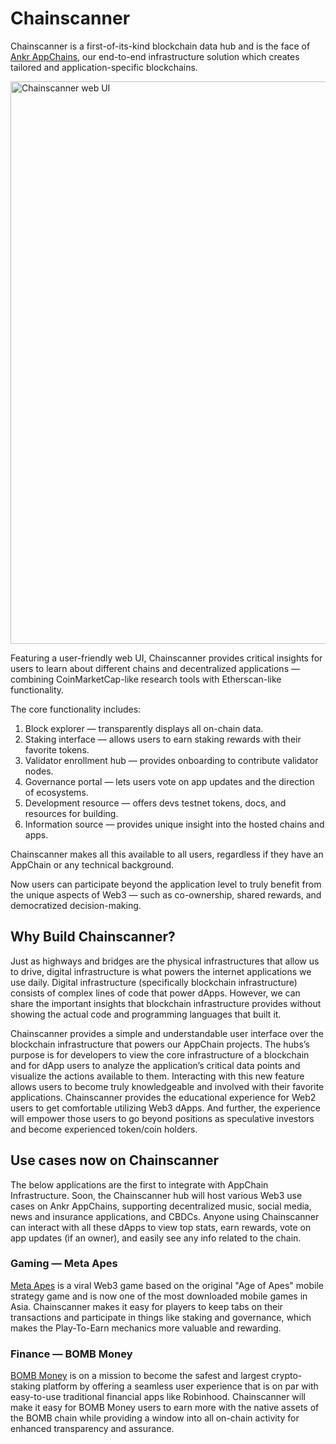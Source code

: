 # Chainscanner

Chainscanner is a first-of-its-kind blockchain data hub and is the face of [Ankr AppChains](https://www.ankr.com/app-chains/), our end-to-end infrastructure solution which creates tailored and application-specific blockchains.

<img src="/docs/app-chains/chainscanner.jpg" alt="Chainscanner web UI" class="responsive-pic" width="900" />

Featuring a user-friendly web UI, Chainscanner provides critical insights for users to learn about different chains and decentralized applications — combining CoinMarketCap-like research tools with Etherscan-like functionality.

The core functionality includes:
1. Block explorer — transparently displays all on-chain data.
2. Staking interface — allows users to earn staking rewards with their favorite tokens.
3. Validator enrollment hub — provides onboarding to contribute validator nodes.
4. Governance portal — lets users vote on app updates and the direction of ecosystems.
5. Development resource — offers devs testnet tokens, docs, and resources for building.
6. Information source — provides unique insight into the hosted chains and apps.

Chainscanner makes all this available to all users, regardless if they have an AppChain or any technical background.

Now users can participate beyond the application level to truly benefit from the unique aspects of Web3 — such as co-ownership, shared rewards, and democratized decision-making.

## Why Build Chainscanner?
Just as highways and bridges are the physical infrastructures that allow us to drive, digital infrastructure is what powers the internet applications we use daily. 
Digital infrastructure (specifically blockchain infrastructure) consists of complex lines of code that power dApps. 
However, we can share the important insights that blockchain infrastructure provides without showing the actual code and programming languages that built it.

Chainscanner provides a simple and understandable user interface over the blockchain infrastructure that powers our AppChain projects. 
The hubs’s purpose is for developers to view the core infrastructure of a blockchain and for dApp users to analyze the application’s critical data points and visualize the actions available to them. 
Interacting with this new feature allows users to become truly knowledgeable and involved with their favorite applications. 
Chainscanner provides the educational experience for Web2 users to get comfortable utilizing Web3 dApps. 
And further, the experience will empower those users to go beyond positions as speculative investors and become experienced token/coin holders.

## Use cases now on Chainscanner
The below applications are the first to integrate with AppChain Infrastructure.
Soon, the Chainscanner hub will host various Web3 use cases on Ankr AppChains, supporting decentralized music, social media, news and insurance applications, and CBDCs. 
Anyone using Chainscanner can interact with all these dApps to view top stats, earn rewards, vote on app updates (if an owner), and easily see any info related to the chain.

### Gaming — Meta Apes
[Meta Apes](https://metaapesgame.com/) is a viral Web3 game based on the original "Age of Apes" mobile strategy game and is now one of the most downloaded mobile games in Asia. 
Chainscanner makes it easy for players to keep tabs on their transactions and participate in things like staking and governance, which makes the Play-To-Earn mechanics more valuable and rewarding.

### Finance — BOMB Money
[BOMB Money](https://app.bomb.money/) is on a mission to become the safest and largest crypto-staking platform by offering a seamless user experience that is on par with easy-to-use traditional financial apps like Robinhood. 
Chainscanner will make it easy for BOMB Money users to earn more with the native assets of the BOMB chain while providing a window into all on-chain activity for enhanced transparency and assurance.




